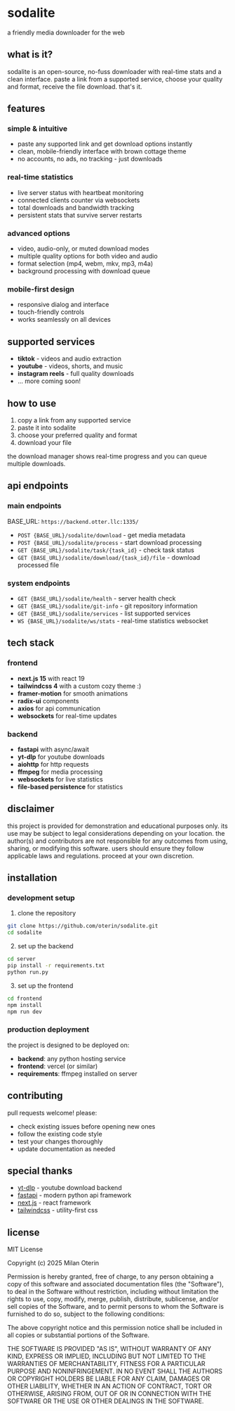 # sodalite

a friendly media downloader for the web

## what is it?

sodalite is an open-source, no-fuss downloader with real-time stats and a clean interface. paste a link from a supported service, choose your quality and format, receive the file download. that's it.

## features

### simple & intuitive
- paste any supported link and get download options instantly
- clean, mobile-friendly interface with brown cottage theme
- no accounts, no ads, no tracking - just downloads

### real-time statistics
- live server status with heartbeat monitoring
- connected clients counter via websockets
- total downloads and bandwidth tracking
- persistent stats that survive server restarts

### advanced options
- video, audio-only, or muted download modes
- multiple quality options for both video and audio
- format selection (mp4, webm, mkv, mp3, m4a)
- background processing with download queue

### mobile-first design
- responsive dialog and interface
- touch-friendly controls
- works seamlessly on all devices

## supported services

- **tiktok** - videos and audio extraction
- **youtube** - videos, shorts, and music
- **instagram reels** - full quality downloads
- ... more coming soon!

## how to use

1. copy a link from any supported service
2. paste it into sodalite
3. choose your preferred quality and format
4. download your file

the download manager shows real-time progress and you can queue multiple downloads.

## api endpoints

### main endpoints
BASE_URL: `https://backend.otter.llc:1335/`
- `POST {BASE_URL}/sodalite/download` - get media metadata
- `POST {BASE_URL}/sodalite/process` - start download processing
- `GET {BASE_URL}/sodalite/task/{task_id}` - check task status
- `GET {BASE_URL}/sodalite/download/{task_id}/file` - download processed file

### system endpoints
- `GET {BASE_URL}/sodalite/health` - server health check
- `GET {BASE_URL}/sodalite/git-info` - git repository information
- `GET {BASE_URL}/sodalite/services` - list supported services
- `WS {BASE_URL}/sodalite/ws/stats` - real-time statistics websocket

## tech stack

### frontend
- **next.js 15** with react 19
- **tailwindcss 4** with a custom cozy theme :)
- **framer-motion** for smooth animations
- **radix-ui** components
- **axios** for api communication
- **websockets** for real-time updates

### backend
- **fastapi** with async/await
- **yt-dlp** for youtube downloads
- **aiohttp** for http requests
- **ffmpeg** for media processing
- **websockets** for live statistics
- **file-based persistence** for statistics

## disclaimer

this project is provided for demonstration and educational purposes only. its use may be subject to legal considerations depending on your location. the author(s) and contributors are not responsible for any outcomes from using, sharing, or modifying this software. users should ensure they follow applicable laws and regulations. proceed at your own discretion.

## installation

### development setup

1. clone the repository
```bash
git clone https://github.com/oterin/sodalite.git
cd sodalite
```

2. set up the backend
```bash
cd server
pip install -r requirements.txt
python run.py
```

3. set up the frontend
```bash
cd frontend
npm install
npm run dev
```

### production deployment

the project is designed to be deployed on:
- **backend**: any python hosting service
- **frontend**: vercel (or similar)
- **requirements**: ffmpeg installed on server

## contributing

pull requests welcome! please:
- check existing issues before opening new ones
- follow the existing code style
- test your changes thoroughly
- update documentation as needed

## special thanks

- [yt-dlp](https://github.com/yt-dlp/yt-dlp) - youtube download backend
- [fastapi](https://fastapi.tiangolo.com/) - modern python api framework
- [next.js](https://nextjs.org/) - react framework
- [tailwindcss](https://tailwindcss.com/) - utility-first css

## license

MIT License

Copyright (c) 2025 Milan Oterin

Permission is hereby granted, free of charge, to any person obtaining a copy
of this software and associated documentation files (the "Software"), to deal
in the Software without restriction, including without limitation the rights
to use, copy, modify, merge, publish, distribute, sublicense, and/or sell
copies of the Software, and to permit persons to whom the Software is
furnished to do so, subject to the following conditions:

The above copyright notice and this permission notice shall be included in all
copies or substantial portions of the Software.

THE SOFTWARE IS PROVIDED "AS IS", WITHOUT WARRANTY OF ANY KIND, EXPRESS OR
IMPLIED, INCLUDING BUT NOT LIMITED TO THE WARRANTIES OF MERCHANTABILITY,
FITNESS FOR A PARTICULAR PURPOSE AND NONINFRINGEMENT. IN NO EVENT SHALL THE
AUTHORS OR COPYRIGHT HOLDERS BE LIABLE FOR ANY CLAIM, DAMAGES OR OTHER
LIABILITY, WHETHER IN AN ACTION OF CONTRACT, TORT OR OTHERWISE, ARISING FROM,
OUT OF OR IN CONNECTION WITH THE SOFTWARE OR THE USE OR OTHER DEALINGS IN THE
SOFTWARE.
